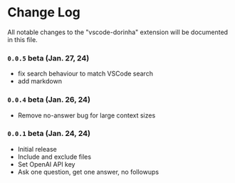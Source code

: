 # Change Log

All notable changes to the "vscode-dorinha" extension will be documented in this file.

### `0.0.5` beta (Jan. 27, 24)

- fix search behaviour to match VSCode search
- add markdown

### `0.0.4` beta (Jan. 26, 24)

- Remove no-answer bug for large context sizes

### `0.0.1` beta (Jan. 24, 24)

- Initial release
- Include and exclude files
- Set OpenAI API key
- Ask one question, get one answer, no followups
